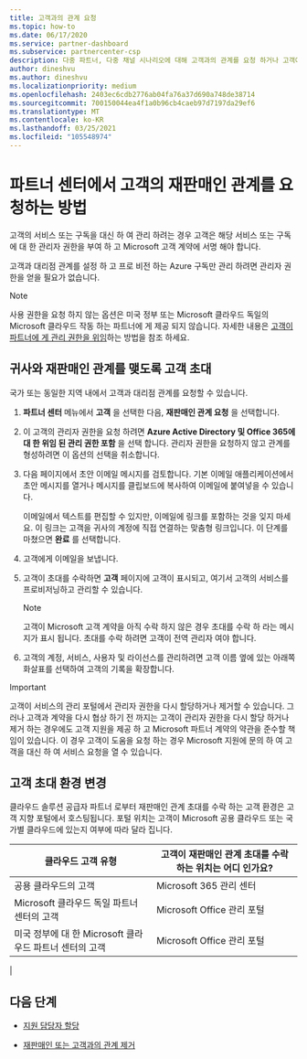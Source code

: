```yaml
---
title: 고객과의 관계 요청
ms.topic: how-to
ms.date: 06/17/2020
ms.service: partner-dashboard
ms.subservice: partnercenter-csp
description: 다중 파트너, 다중 채널 시나리오에 대해 고객과의 관계를 요청 하거나 고객에 게 위임 된 관리자 권한을 복원 해야 하는 경우
author: dineshvu
ms.author: dineshvu
ms.localizationpriority: medium
ms.openlocfilehash: 2403ec6cdb2776ab04fa76a37d690a748de38714
ms.sourcegitcommit: 700150044ea4f1a0b96cb4caeb97d7197da29ef6
ms.translationtype: MT
ms.contentlocale: ko-KR
ms.lasthandoff: 03/25/2021
ms.locfileid: "105548974"
---
```

# <a name="how-to-request-a-reseller-relationship-from-a-customer-in-partner-center"></a>파트너 센터에서 고객의 재판매인 관계를 요청하는 방법

고객의 서비스 또는 구독을 대신 하 여 관리 하려는 경우 고객은 해당 서비스 또는 구독에 대 한 관리자 권한을 부여 하 고 Microsoft 고객 계약에 서명 해야 합니다.

고객과 대리점 관계를 설정 하 고 프로 비전 하는 Azure 구독만 관리 하려면 관리자 권한을 얻을 필요가 없습니다.

>[!NOTE] 
>사용 권한을 요청 하지 않는 옵션은 미국 정부 또는 Microsoft 클라우드 독일의 Microsoft 클라우드 작동 하는 파트너에 게 제공 되지 않습니다. 자세한 내용은 [고객이 파트너에 게 관리 권한을 위임](customers-revoke-admin-privileges.md)하는 방법을 참조 하세요.

## <a name="invite-a-customer-to-establish-a-reseller-relationship-with-you"></a>귀사와 재판매인 관계를 맺도록 고객 초대

국가 또는 동일한 지역 내에서 고객과 대리점 관계를 요청할 수 있습니다.

1. **파트너 센터** 메뉴에서 **고객** 을 선택한 다음, **재판매인 관계 요청** 을 선택합니다.

2. 이 고객의 관리자 권한을 요청 하려면 **Azure Active Directory 및 Office 365에 대 한 위임 된 관리 권한 포함** 을 선택 합니다. 관리자 권한을 요청하지 않고 관계를 형성하려면 이 옵션의 선택을 취소합니다.

3. 다음 페이지에서 초안 이메일 메시지를 검토합니다. 기본 이메일 애플리케이션에서 초안 메시지를 열거나 메시지를 클립보드에 복사하여 이메일에 붙여넣을 수 있습니다.

   이메일에서 텍스트를 편집할 수 있지만, 이메일에 링크를 포함하는 것을 잊지 마세요. 이 링크는 고객을 귀사의 계정에 직접 연결하는 맞춤형 링크입니다. 이 단계를 마쳤으면 **완료** 를 선택합니다.

4. 고객에게 이메일을 보냅니다.

5. 고객이 초대를 수락하면 **고객** 페이지에 고객이 표시되고, 여기서 고객의 서비스를 프로비저닝하고 관리할 수 있습니다.

   > [!NOTE]
   > 고객이 Microsoft 고객 계약을 아직 수락 하지 않은 경우 초대를 수락 하 라는 메시지가 표시 됩니다. 초대를 수락 하려면 고객이 전역 관리자 여야 합니다.

6. 고객의 계정, 서비스, 사용자 및 라이선스를 관리하려면 고객 이름 옆에 있는 아래쪽 화살표를 선택하여 고객의 기록을 확장합니다.

> [!IMPORTANT]  
> 고객이 서비스의 관리 포털에서 관리자 권한을 다시 할당하거나 제거할 수 있습니다. 그러나 고객과 계약을 다시 협상 하기 전 까지는 고객이 관리자 권한을 다시 할당 하거나 제거 하는 경우에도 고객 지원을 제공 하 고 Microsoft 파트너 계약의 약관을 준수할 책임이 있습니다. 이 경우 고객이 도움을 요청 하는 경우 Microsoft 지원에 문의 하 여 고객을 대신 하 여 서비스 요청을 열 수 있습니다.

## <a name="changes-to-the-customer-invitation-experience"></a>고객 초대 환경 변경

클라우드 솔루션 공급자 파트너 로부터 재판매인 관계 초대를 수락 하는 고객 환경은 고객 지향 포털에서 호스팅됩니다. 포털 위치는 고객이 Microsoft 공용 클라우드 또는 국가별 클라우드에 있는지 여부에 따라 달라 집니다.

|클라우드 고객 유형  | 고객이 재판매인 관계 초대를 수락 하는 위치는 어디 인가요? |
|---------|---------
| 공용 클라우드의 고객 | Microsoft 365 관리 센터 |
| Microsoft 클라우드 독일 파트너 센터의 고객 | Microsoft Office 관리 포털 |
| 미국 정부에 대 한 Microsoft 클라우드 파트너 센터의 고객 | Microsoft Office 관리 포털 |
|

## <a name="next-steps"></a>다음 단계

- [지원 담당자 할당](assign-support-contacts.md)

- [재판매인 또는 고객과의 관계 제거](remove-a-relationship.md)
